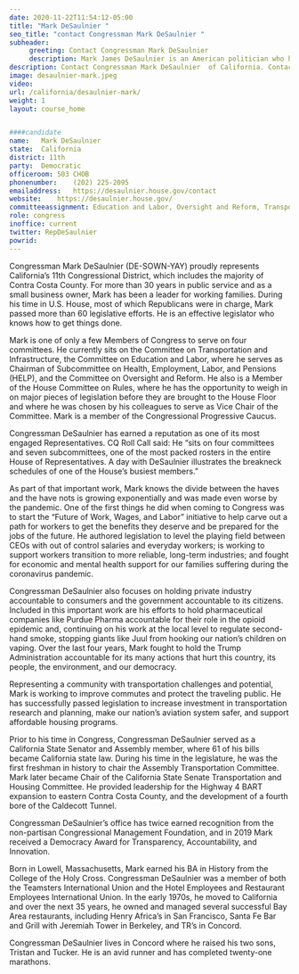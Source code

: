 ```yaml
---
date: 2020-11-22T11:54:12-05:00
title: "Mark DeSaulnier "
seo_title: "contact Congressman Mark DeSaulnier "
subheader:
     greeting: Contact Congressman Mark DeSaulnier  
     description: Mark James DeSaulnier is an American politician who has served since 2015 as the U.S. Representative for California's 11th congressional district. The district includes most of Contra Costa County, a suburban county in the East Bay.
description: Contact Congressman Mark DeSaulnier  of California. Contact information for Mark DeSaulnier  includes email address, phone number, and mailing address.
image: desaulnier-mark.jpeg
video: 
url: /california/desaulnier-mark/
weight: 1
layout: course_home


####candidate
name:	Mark DeSaulnier 
state:	California
district: 11th
party:	Democratic
officeroom:	503 CHOB
phonenumber:	(202) 225-2095
emailaddress:	https://desaulnier.house.gov/contact
website:	https://desaulnier.house.gov/
committeeassignment: Education and Labor, Oversight and Reform, Transportation and Infrastructure
role: congress
inoffice: current
twitter: RepDeSaulnier
powrid: 
---
```


Congressman Mark DeSaulnier (DE-SOWN-YAY) proudly represents California’s 11th Congressional District, which includes the majority of Contra Costa County. For more than 30 years in public service and as a small business owner, Mark has been a leader for working families. During his time in U.S. House, most of which Republicans were in charge, Mark passed more than 60 legislative efforts. He is an effective legislator who knows how to get things done.

Mark is one of only a few Members of Congress to serve on four committees. He currently sits on the Committee on Transportation and Infrastructure, the Committee on Education and Labor, where he serves as Chairman of Subcommittee on Health, Employment, Labor, and Pensions (HELP), and the Committee on Oversight and Reform. He also is a Member of the House Committee on Rules, where he has the opportunity to weigh in on major pieces of legislation before they are brought to the House Floor and where he was chosen by his colleagues to serve as Vice Chair of the Committee. Mark is a member of the Congressional Progressive Caucus.

Congressman DeSaulnier has earned a reputation as one of its most engaged Representatives. CQ Roll Call said: He “sits on four committees and seven subcommittees, one of the most packed rosters in the entire House of Representatives. A day with DeSaulnier illustrates the breakneck schedules of one of the House’s busiest members.”

As part of that important work, Mark knows the divide between the haves and the have nots is growing exponentially and was made even worse by the pandemic. One of the first things he did when coming to Congress was to start the “Future of Work, Wages, and Labor” initiative to help carve out a path for workers to get the benefits they deserve and be prepared for the jobs of the future. He authored legislation to level the playing field between CEOs with out of control salaries and everyday workers; is working to support workers transition to more reliable, long-term industries; and fought for economic and mental health support for our families suffering during the coronavirus pandemic.

Congressman DeSaulnier also focuses on holding private industry accountable to consumers and the government accountable to its citizens. Included in this important work are his efforts to hold pharmaceutical companies like Purdue Pharma accountable for their role in the opioid epidemic and, continuing on his work at the local level to regulate second-hand smoke, stopping giants like Juul from hooking our nation’s children on vaping. Over the last four years, Mark fought to hold the Trump Administration accountable for its many actions that hurt this country, its people, the environment, and our democracy.

Representing a community with transportation challenges and potential, Mark is working to improve commutes and protect the traveling public. He has successfully passed legislation to increase investment in transportation research and planning, make our nation’s aviation system safer, and support affordable housing programs.

Prior to his time in Congress, Congressman DeSaulnier served as a California State Senator and Assembly member, where 61 of his bills became California state law. During his time in the legislature, he was the first freshman in history to chair the Assembly Transportation Committee. Mark later became Chair of the California State Senate Transportation and Housing Committee. He provided leadership for the Highway 4 BART expansion to eastern Contra Costa County, and the development of a fourth bore of the Caldecott Tunnel.

Congressman DeSaulnier’s office has twice earned recognition from the non-partisan Congressional Management Foundation, and in 2019 Mark received a Democracy Award for Transparency, Accountability, and Innovation.

Born in Lowell, Massachusetts, Mark earned his BA in History from the College of the Holy Cross. Congressman DeSaulnier was a member of both the Teamsters International Union and the Hotel Employees and Restaurant Employees International Union. In the early 1970s, he moved to California and over the next 35 years, he owned and managed several successful Bay Area restaurants, including Henry Africa’s in San Francisco, Santa Fe Bar and Grill with Jeremiah Tower in Berkeley, and TR’s in Concord.

Congressman DeSaulnier lives in Concord where he raised his two sons, Tristan and Tucker. He is an avid runner and has completed twenty-one marathons.